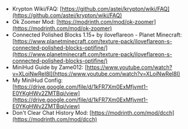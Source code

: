 * Krypton Wiki/FAQ: [https://github.com/astei/krypton/wiki/FAQ](https://github.com/astei/krypton/wiki/FAQ)
* Ok Zoomer Mod: [https://modrinth.com/mod/ok-zoomer](https://modrinth.com/mod/ok-zoomer)
* Connected Polished Blocks 1.15+ by iloveflareon - Planet Minecraft: [https://www.planetminecraft.com/texture-pack/iloveflareon-s-connected-polished-blocks-optifine/](https://www.planetminecraft.com/texture-pack/iloveflareon-s-connected-polished-blocks-optifine/)
* MiniHud Guide by Zame012: [https://www.youtube.com/watch?v=XLoiNwReI8I](https://www.youtube.com/watch?v=XLoiNwReI8I)
* My MiniHud Config: [https://drive.google.com/file/d/1kFR7Xm0ExMfjvmt1-E0YKgHWv2ZMTBqi/view](https://drive.google.com/file/d/1kFR7Xm0ExMfjvmt1-E0YKgHWv2ZMTBqi/view)
* Don't Clear Chat History Mod: [https://modrinth.com/mod/dcch](https://modrinth.com/mod/dcch)
